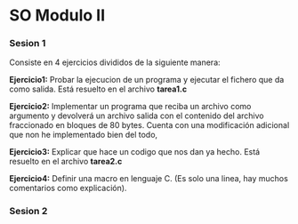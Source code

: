 # SO Modulo II
### Sesion 1

Consiste en 4 ejercicios divididos de la siguiente manera:

**Ejercicio1:** Probar la ejecucion de un programa y ejecutar el fichero que da como salida. Está resuelto en el archivo **tarea1.c**

**Ejercicio2:** Implementar un programa que reciba un archivo como argumento y devolverá un archivo salida con el contenido del archivo fraccionado en bloques de 80 bytes. Cuenta con una modificación adicional que non he implementado bien del todo,

**Ejercicio3:** Explicar que hace un codigo que nos dan ya hecho. Está resuelto en el archivo **tarea2.c**

**Ejercicio4:** Definir una macro en lenguaje C. (Es solo una linea, hay muchos comentarios como explicación).


### Sesion 2

